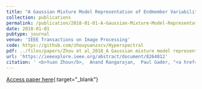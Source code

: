 ```yaml
---
title: "A Gaussian Mixture Model Representation of Endmember Variability in Hyperspectral Unmixing"
collection: publications
permalink: /publication/2018-01-01-A-Gaussian-Mixture-Model-Representation-of-Endmember-Variability-in-Hyperspectral-Unmixing
date: 2018-01-01
pubtype: journal
venue: 'IEEE Transactions on Image Processing'
code: https://github.com/zhouyuanzxcv/Hyperspectral
pdf: ../files/papers/Zhou et al_2018_A Gaussian mixture model representation of endmember variability in hyperspectral unmixing.pdf
url: 'https://ieeexplore.ieee.org/abstract/document/8264812'
citation: ' <b>Yuan Zhou</b>,  Anand Rangarajan,  Paul Gader, "<a href="https://ieeexplore.ieee.org/abstract/document/8264812">A Gaussian Mixture Model Representation of Endmember Variability in Hyperspectral Unmixing</a>." <i>IEEE Transactions on Image Processing</i>, 2018.'
---
```

[Access paper here](https://ieeexplore.ieee.org/abstract/document/8264812){:target="_blank"}
